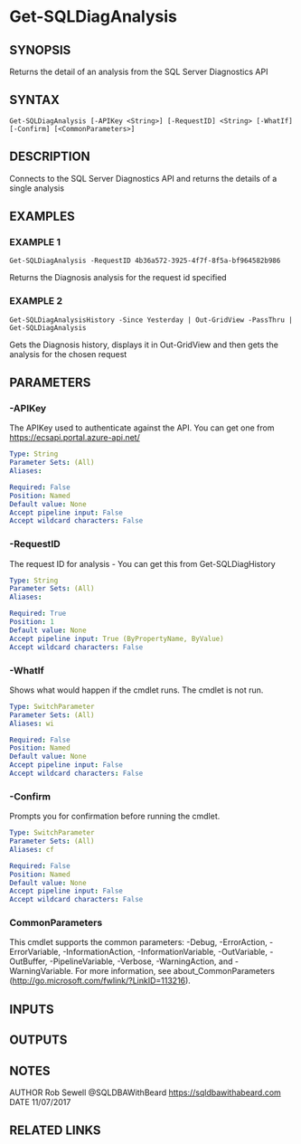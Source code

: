 # Get-SQLDiagAnalysis

## SYNOPSIS
Returns the detail of an analysis from the SQL Server Diagnostics API

## SYNTAX

```
Get-SQLDiagAnalysis [-APIKey <String>] [-RequestID] <String> [-WhatIf] [-Confirm] [<CommonParameters>]
```

## DESCRIPTION
Connects to the SQL Server Diagnostics API and returns the details of a 
single analysis

## EXAMPLES

### EXAMPLE 1
```
Get-SQLDiagAnalysis -RequestID 4b36a572-3925-4f7f-8f5a-bf964582b986
```

Returns the Diagnosis analysis for the request id specified

### EXAMPLE 2
```
Get-SQLDiagAnalysisHistory -Since Yesterday | Out-GridView -PassThru |  Get-SQLDiagAnalysis
```

Gets the Diagnosis history, displays it in Out-GridView and then gets the analysis for the 
chosen request

## PARAMETERS

### -APIKey
The APIKey used to authenticate against the API.
You can get one from https://ecsapi.portal.azure-api.net/

```yaml
Type: String
Parameter Sets: (All)
Aliases:

Required: False
Position: Named
Default value: None
Accept pipeline input: False
Accept wildcard characters: False
```

### -RequestID
The request ID for analysis - You can get this from Get-SQLDiagHistory

```yaml
Type: String
Parameter Sets: (All)
Aliases:

Required: True
Position: 1
Default value: None
Accept pipeline input: True (ByPropertyName, ByValue)
Accept wildcard characters: False
```

### -WhatIf
Shows what would happen if the cmdlet runs.
The cmdlet is not run.

```yaml
Type: SwitchParameter
Parameter Sets: (All)
Aliases: wi

Required: False
Position: Named
Default value: None
Accept pipeline input: False
Accept wildcard characters: False
```

### -Confirm
Prompts you for confirmation before running the cmdlet.

```yaml
Type: SwitchParameter
Parameter Sets: (All)
Aliases: cf

Required: False
Position: Named
Default value: None
Accept pipeline input: False
Accept wildcard characters: False
```

### CommonParameters
This cmdlet supports the common parameters: -Debug, -ErrorAction, -ErrorVariable, -InformationAction, -InformationVariable, -OutVariable, -OutBuffer, -PipelineVariable, -Verbose, -WarningAction, and -WarningVariable.
For more information, see about_CommonParameters (http://go.microsoft.com/fwlink/?LinkID=113216).

## INPUTS

## OUTPUTS

## NOTES
AUTHOR  Rob Sewell @SQLDBAWithBeard https://sqldbawithabeard.com
DATE    11/07/2017

## RELATED LINKS
